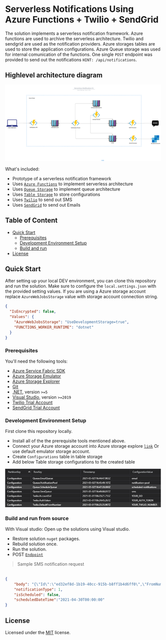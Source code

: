 # Serverless Notifications Using Azure Functions + Twilio + SendGrid

The solution implements a serverless notification framework. Azure functions are used to archive the serverless architecture. Twilio and sendgrid are used as the notification providers. Azure storages tables are used to store the application configurations. Azure Queue storage was used for internal comunication of the functions. One single `POST` endpoint was provided to send out the notifications `HINT: /api/notifications`.

## Highlevel architecture diagram

![alt text](https://github.com/gayankanishka/serverless-notifications/blob/refactor/docs/Serverless-Notification-V1.png?raw=true)

What's included:

- Prototype of a serverless notification framework
- Uses [`Azure Functions`](https://azure.microsoft.com/en-us/services/functions/) to implement serverless architecture
- Uses [`Queue Storage`](https://azure.microsoft.com/en-us/services/storage/queues/) to implement queue architecture
- Uses [`Table Storage`](https://azure.microsoft.com/en-us/services/storage/tables/) to store configurations
- Uses [`Twilio`](https://twilio.com) to send out SMS
- Uses [`SendGrid`](https://sendgrid.com/) to send out Emails

## Table of Content

- [Quick Start](#quick-start)
  - [Prerequisites](#prerequisites)
  - [Development Environment Setup](#development-environment-setup)
  - [Build and run](#build-and-run-from-source)
- [License](#license)

## Quick Start

After setting up your local DEV environment, you can clone this repository and run the solution. Make sure to configure the `local.settings.json` with the provided setting values. If you are using a Azure storage account replace `AzureWebJobsStorage` value with storage account connection string.

``` json
{
  "IsEncrypted": false,
  "Values": {
    "AzureWebJobsStorage": "UseDevelopmentStorage=true",
    "FUNCTIONS_WORKER_RUNTIME": "dotnet"
  }
}
```

### Prerequisites

You'll need the following tools:

- [Azure Service Fabric SDK](https://docs.microsoft.com/en-us/azure/service-fabric/service-fabric-get-started)
- [Azure Storage Emulator](https://docs.microsoft.com/en-us/azure/storage/common/storage-use-emulator)
- [Azure Storage Explorer](https://azure.microsoft.com/en-us/features/storage-explorer/)
- [Git](https://git-scm.com/downloads)
- [.NET](https://dotnet.microsoft.com/download), version `>=5`
- [Visual Studio](https://visualstudio.microsoft.com/), version `>=2019`
- [Twilio Trial Account](https://www.twilio.com/try-twilio)
- [SendGrid Trial Account](https://sendgrid.com/free/)

### Development Environment Setup

First clone this repository locally.

- Install all of the the prerequisite tools mentioned above.
- Connect your Azure storage account into Azure storage explore [`link`](https://docs.microsoft.com/en-us/azure-stack/user/azure-stack-storage-connect-se?view=azs-1908) Or use default emulator storage account.
- Create `Configurations` table in table storage
- Add below Table storage configurations to the created table

![alt text](https://github.com/gayankanishka/serverless-notifications/blob/refactor/docs/configs.PNG?raw=true)

### Build and run from source

With Visual studio:
Open up the solutions using Visual studio.

- Restore solution `nuget` packages.
- Rebuild solution once.
- Run the solution.
- POST [`Endpoint`](http://localhost:7071/api/notifications)

> Sample SMS notification request
``` json

{
    "body": "{\"Id\":\"ed32ef8d-1b19-40cc-915b-b8ff1b4d6ff0\",\"FromNumber\":null,\"ToNumber\":\"+NUMBER_WITH_COUNTRY_CODE\",\"MessageBody\":\"Hello there\"}",
    "notificationType": 1,
    "isScheduled": false,
    "scheduledDateTime":"2021-04-30T00:00:00"
}

```

## License

Licensed under the [MIT](LICENSE) license.
